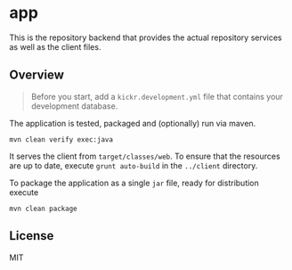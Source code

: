 # app

This is the repository backend that provides the actual repository services as well as the client files.


## Overview

> Before you start, add a `kickr.development.yml` file that contains your development database.

The application is tested, packaged and (optionally) run via maven.

```
mvn clean verify exec:java
```

It serves the client from `target/classes/web`. To ensure that the resources are up to date, execute `grunt auto-build` in the `../client` directory.

To package the application as a single `jar` file, ready for distribution execute

```
mvn clean package
```


## License

MIT